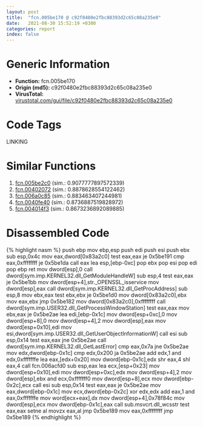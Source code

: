 ```yaml
---
layout: post
title:  "fcn.005be170 @ c92f0480e2fbc88393d2c65c08a235e0"
date:   2021-08-30 15:52:19 +0300
categories: report
index: false
---
```


# Generic Information
- **Function:** fcn.005be170
- **Origin (md5):** c92f0480e2fbc88393d2c65c08a235e0
- **VirusTotal:** [virustotal.com/gui/file/c92f0480e2fbc88393d2c65c08a235e0][virustotal_ref]

# Code Tags
<span class="tag" id="LINKING">LINKING</span>


# Similar Functions

1. [fcn.005be2c0][similar_1_ref] (sim.: 0.9077777897572339)
2. [fcn.00402072][similar_2_ref] (sim.: 0.8878628554122462)
3. [fcn.006a0c85][similar_3_ref] (sim.: 0.883463407244981)
4. [fcn.0040fe40][similar_4_ref] (sim.: 0.8736887519828972)
5. [fcn.004014f3][similar_5_ref] (sim.: 0.8673236892089885)


# Disassembled Code

{% highlight nasm %}
push ebp
mov ebp,esp
push edi
push esi
push ebx
sub esp,0x4c
mov eax,dword[0x83a2c0]
test eax,eax
je 0x5be191
cmp eax,0xffffffff
je 0x5be1da
call eax
lea esp,[ebp-0xc]
pop ebx
pop esi
pop edi
pop ebp
ret
mov dword[esp],0
call dword[sym.imp.KERNEL32.dll_GetModuleHandleW]
sub esp,4
test eax,eax
je 0x5be1bb
mov dword[esp+4],str._OPENSSL_isservice
mov dword[esp],eax
call dword[sym.imp.KERNEL32.dll_GetProcAddress]
sub esp,8
mov ebx,eax
test ebx,ebx
je 0x5be1d0
mov dword[0x83a2c0],ebx
mov eax,ebx
jmp 0x5be182
mov dword[0x83a2c0],0xffffffff
call dword[sym.imp.USER32.dll_GetProcessWindowStation]
test eax,eax
mov ebx,eax
je 0x5be2ae
lea edi,[ebp-0x1c]
mov dword[esp+0xc],0
mov dword[esp+8],0
mov dword[esp+4],2
mov dword[esp],eax
mov dword[esp+0x10],edi
mov esi,dword[sym.imp.USER32.dll_GetUserObjectInformationW]
call esi
sub esp,0x14
test eax,eax
jne 0x5be2ae
call dword[sym.imp.KERNEL32.dll_GetLastError]
cmp eax,0x7a
jne 0x5be2ae
mov edx,dword[ebp-0x1c]
cmp edx,0x200
ja 0x5be2ae
add edx,1
and edx,0xfffffffe
lea eax,[edx+0x20]
mov dword[ebp-0x1c],edx
shr eax,4
shl eax,4
call fcn.006acfd0
sub esp,eax
lea ecx,[esp+0x23]
mov dword[esp+0x10],edi
mov dword[esp+0xc],edx
mov dword[esp+4],2
mov dword[esp],ebx
and ecx,0xfffffff0
mov dword[esp+8],ecx
mov dword[ebp-0x2c],ecx
call esi
sub esp,0x14
test eax,eax
je 0x5be2ae
mov eax,dword[ebp-0x1c]
mov ecx,dword[ebp-0x2c]
xor edx,edx
add eax,1
and eax,0xfffffffe
mov word[ecx+eax],dx
mov dword[esp+4],0x78f84c
mov dword[esp],ecx
mov dword[ebp-0x1c],eax
call sub.msvcrt.dll_wcsstr
test eax,eax
setne al
movzx eax,al
jmp 0x5be189
mov eax,0xffffffff
jmp 0x5be189
{% endhighlight %}


[similar_1_ref]: /report/fcn.005be2c0@c92f0480e2fbc88393d2c65c08a235e0
[similar_2_ref]: /report/fcn.00402072@db0bb0926cbc24a905ae237e61cb9c73
[similar_3_ref]: /report/fcn.006a0c85@c92f0480e2fbc88393d2c65c08a235e0
[similar_4_ref]: /report/fcn.0040fe40@db0bb0926cbc24a905ae237e61cb9c73
[similar_5_ref]: /report/fcn.004014f3@35bedc5498306afe90b32d21d460d74f
[virustotal_ref]: https://www.virustotal.com/gui/file/c92f0480e2fbc88393d2c65c08a235e0